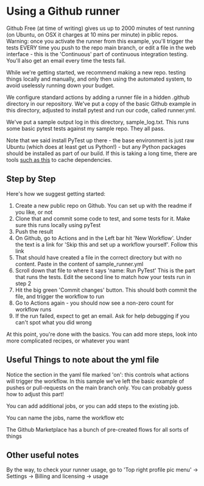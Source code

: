 # Using a Github runner

Github Free (at time of writing) gives us up to 2000 minutes of test
running (on Ubuntu, on OSX it charges at 10 mins per minute) in piblic repos.
Warning: once you activate the runner from this example, you'll trigger the tests EVERY time you push to the repo main branch, or edit a file in the web interface - this is the 'Continuous' part of continuous integration testing. You'll also get an email every time the tests fail.

While we're getting started, we recommend making a new repo. testing things locally and manually, and only then using the automated system, to avoid uselessly running down your budget.

We configure standard actions by adding a runner file in a hidden .github directory
in our repository. We've put a copy of the basic Github example in this
directory, adjusted to install pytest and run our code, called runner.yml.

We've put a sample output log in this directory, sample_log.txt. This runs some basic pytest tests against my sample repo. They all pass.

Note that we said install PyTest up there - the base environment is just raw Ubuntu (which does at least get us Python!) - but any Python packages should be installed as part of our build. If this is taking a long time, there are tools [such as this](https://github.com/marketplace/actions/setup-python) to cache dependencies.

## Step by Step

Here's how we suggest getting started:

1. Create a new public repo on Github. You can set up with the readme if you like, or not
2. Clone that and commit some code to test, and some tests for it. Make sure this runs locally using pyTest
3. Push the result
4. On Github, go to Actions and in the Left bar hit 'New Workflow'. Under the text is a link for 'Skip this and set up a workflow yourself'. Follow this link
5. That should have created a file in the correct directory but with no content. Paste in the content of sample_runner.yml
6. Scroll down that file to where it says 'name: Run PyTest' This is the part that runs the tests. Edit the second line to match how your tests run in step 2
7. Hit the big green 'Commit changes' button. This should both commit the file, and trigger the workflow to run
8. Go to Actions again - you should now see a non-zero count for workflow runs
9. If the run failed, expect to get an email. Ask for help debugging if you can't spot what you did wrong

At this point, you're done with the basics. You can add more steps, look into more complicated recipes, or whatever you want

## Useful Things to note about the yml file

Notice the section in the yaml file marked 'on': this
controls what actions will trigger the workflow. In this sample
we've left the basic example of pushes or pull-requests on the main branch only. You can probably guess how to adjust this part!

You can add additional jobs, or you can add steps to the existing job.

You can name the jobs, name the workflow etc

The Github Marketplace has a bunch of pre-created flows for all sorts of things

## Other useful notes

By the way, to check your runner usage, go to 'Top right profile pic menu' -> Settings -> Billing and licensing -> usage
